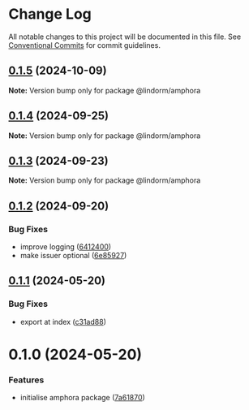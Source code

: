 # Change Log

All notable changes to this project will be documented in this file.
See [Conventional Commits](https://conventionalcommits.org) for commit guidelines.

## [0.1.5](https://github.com/lindorm-io/monorepo/compare/@lindorm/amphora@0.1.4...@lindorm/amphora@0.1.5) (2024-10-09)

**Note:** Version bump only for package @lindorm/amphora

## [0.1.4](https://github.com/lindorm-io/monorepo/compare/@lindorm/amphora@0.1.3...@lindorm/amphora@0.1.4) (2024-09-25)

**Note:** Version bump only for package @lindorm/amphora

## [0.1.3](https://github.com/lindorm-io/monorepo/compare/@lindorm/amphora@0.1.2...@lindorm/amphora@0.1.3) (2024-09-23)

**Note:** Version bump only for package @lindorm/amphora

## [0.1.2](https://github.com/lindorm-io/monorepo/compare/@lindorm/amphora@0.1.1...@lindorm/amphora@0.1.2) (2024-09-20)

### Bug Fixes

- improve logging ([6412400](https://github.com/lindorm-io/monorepo/commit/64124001dca3c393b2696b8e5fa90a0d0533ac4d))
- make issuer optional ([6e85927](https://github.com/lindorm-io/monorepo/commit/6e859272370e59dc334aca702fa37e1765f542ab))

## [0.1.1](https://github.com/lindorm-io/monorepo/compare/@lindorm/amphora@0.1.0...@lindorm/amphora@0.1.1) (2024-05-20)

### Bug Fixes

- export at index ([c31ad88](https://github.com/lindorm-io/monorepo/commit/c31ad882ec6e05a87f74e99ab40c5553cd5c15f7))

# 0.1.0 (2024-05-20)

### Features

- initialise amphora package ([7a61870](https://github.com/lindorm-io/monorepo/commit/7a618709cfb29144e7f6416d4828a48e2340654c))
